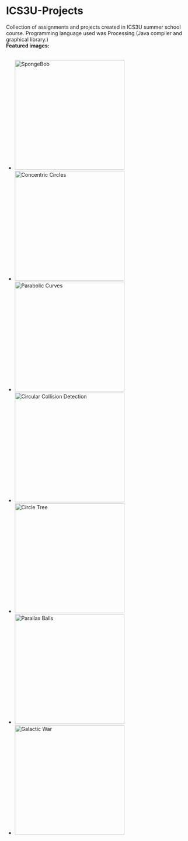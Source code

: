 
# ICS3U-Projects
Collection of assignments and projects created in ICS3U summer school course. Programming language used was Processing (Java compiler and graphical library.)
<br>
**Featured images:**
<br><br>



<ul>
    <li><img alt="SpongeBob" align="" width="300" src="https://i.ibb.co/WkgH6KC/Screenshot-302.png"></li>
    <li><img alt="Concentric Circles" align="" width="300" src="https://i.ibb.co/7RVLVqF/Screenshot-310.png"></li>
    <li><img alt="Parabolic Curves" align="" width="300" src="https://i.ibb.co/379xtJd/Screenshot-311.png"></li>
    <li><img alt="Circular Collision Detection" align="" width="300" src="https://i.ibb.co/G7Sm4nJ/Screenshot-314.png"></li>
    <li><img alt="Circle Tree" align="" width="300" src="https://i.ibb.co/mbQLjGy/Screenshot-318.png"></li>
    <li><img alt="Parallax Balls" align="" width="300" src="https://i.ibb.co/HzL407f/Screenshot-325.png"></li>
    <li><img alt="Galactic War" align="" width="300" src="https://i.ibb.co/mCZKjgd/Screenshot-357.png"></li>
</ul>

